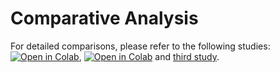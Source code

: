 # Comparative Analysis 

For detailed comparisons, please refer to the following studies: [![Open in Colab](https://colab.research.google.com/assets/colab-badge.svg)](https://colab.research.google.com/drive/1cf5M1gOMdMXaRIKsCYalVj99RzMYSy8C?usp=sharing), [![Open in Colab](https://colab.research.google.com/assets/colab-badge.svg)](https://colab.research.google.com/drive/1qPPL-IvovlhdKv-_0SjADBSOc60SPZDT?usp=sharing) and [third study](https://github.com/c3di/im2im/blob/main/comparative_analysis/3/Implementation_Comparison.pdf).

